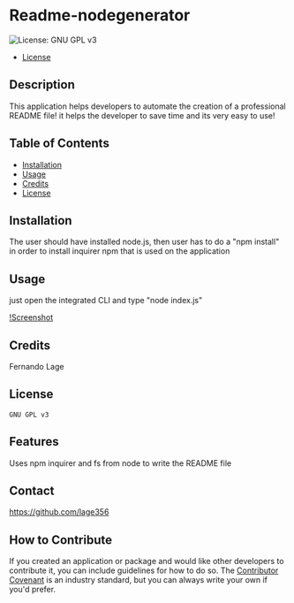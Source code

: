 # Readme-nodegenerator 
  ![License: GNU GPL v3](https://img.shields.io/badge/License-GPLv3-blue.svg)
  - [License](#license)

  ## Description
   
  This application helps developers to automate the creation of a professional README file! it helps the developer to save time and its very easy to use!

  ## Table of Contents
  
  - [Installation](#installation)
  - [Usage](#usage)
  - [Credits](#credits)
  - [License](#license)
  
  ## Installation

  The user should have installed node.js, then user has to do a "npm install" in order to install inquirer npm that is used on the application

  ## Usage

  just open the integrated CLI and type "node index.js"

  [!Screenshot](/utils/screenshot.png)


  ## Credits
  
  Fernando Lage 
  
  ## License
    GNU GPL v3

  ## Features
  
  Uses npm inquirer and fs from node to write the README file
  
  ## Contact 
  https://github.com/lage356

  ## How to Contribute
  
  If you created an application or package and would like other developers to contribute it, you can include guidelines for how to do so. The [Contributor Covenant](https://www.contributor-covenant.org/) is an industry standard, but you can always write your own if you'd prefer.
  
  